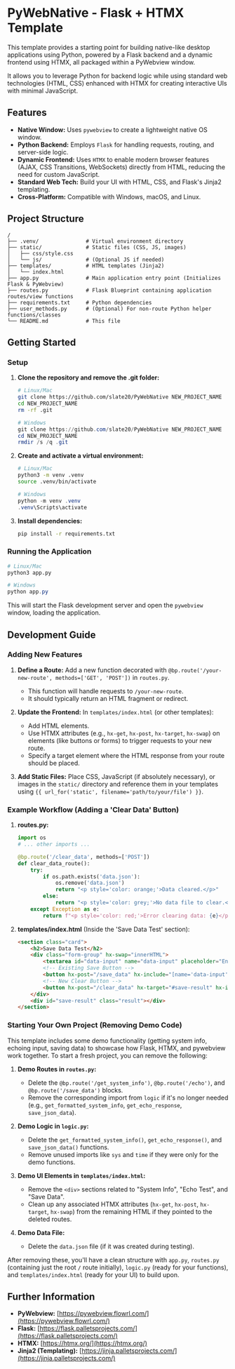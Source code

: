 # PyWebNative - Flask + HTMX Template

This template provides a starting point for building native-like desktop applications using Python, powered by a Flask backend and a dynamic frontend using HTMX, all packaged within a PyWebview window.

It allows you to leverage Python for backend logic while using standard web technologies (HTML, CSS) enhanced with HTMX for creating interactive UIs with minimal JavaScript.

## Features

*   **Native Window:** Uses `pywebview` to create a lightweight native OS window.
*   **Python Backend:** Employs `Flask` for handling requests, routing, and server-side logic.
*   **Dynamic Frontend:** Uses `HTMX` to enable modern browser features (AJAX, CSS Transitions, WebSockets) directly from HTML, reducing the need for custom JavaScript.
*   **Standard Web Tech:** Build your UI with HTML, CSS, and Flask's Jinja2 templating.
*   **Cross-Platform:** Compatible with Windows, macOS, and Linux.

## Project Structure

```
/
├── .venv/               # Virtual environment directory
├── static/              # Static files (CSS, JS, images)
│   ├── css/style.css
│   └── js/              # (Optional JS if needed)
├── templates/           # HTML templates (Jinja2)
│   └── index.html
├── app.py               # Main application entry point (Initializes Flask & PyWebview)
├── routes.py            # Flask Blueprint containing application routes/view functions
├── requirements.txt     # Python dependencies
├── user_methods.py      # (Optional) For non-route Python helper functions/classes
└── README.md            # This file
```

## Getting Started

### Setup

1.  **Clone the repository and remove the .git folder:**
    ```bash
    # Linux/Mac
    git clone https://github.com/slate20/PyWebNative NEW_PROJECT_NAME
    cd NEW_PROJECT_NAME
    rm -rf .git
    ```
    ```powershell
    # Windows
    git clone https://github.com/slate20/PyWebNative NEW_PROJECT_NAME
    cd NEW_PROJECT_NAME
    rmdir /s /q .git
    ```

2.  **Create and activate a virtual environment:**
    ```bash
    # Linux/Mac
    python3 -m venv .venv
    source .venv/bin/activate
    ```
    ```powershell
    # Windows
    python -m venv .venv
    .venv\Scripts\activate
    ```

3.  **Install dependencies:**
    ```bash
    pip install -r requirements.txt
    ```

### Running the Application

```bash
# Linux/Mac
python3 app.py
```
```powershell
# Windows
python app.py
```

This will start the Flask development server and open the `pywebview` window, loading the application.

## Development Guide

### Adding New Features

1.  **Define a Route:** Add a new function decorated with `@bp.route('/your-new-route', methods=['GET', 'POST'])` in `routes.py`.
    *   This function will handle requests to `/your-new-route`.
    *   It should typically return an HTML fragment or redirect.

2.  **Update the Frontend:** In `templates/index.html` (or other templates):
    *   Add HTML elements.
    *   Use HTMX attributes (e.g., `hx-get`, `hx-post`, `hx-target`, `hx-swap`) on elements (like buttons or forms) to trigger requests to your new route.
    *   Specify a target element where the HTML response from your route should be placed.

3.  **Add Static Files:** Place CSS, JavaScript (if absolutely necessary), or images in the `static/` directory and reference them in your templates using `{{ url_for('static', filename='path/to/your/file') }}`.

### Example Workflow (Adding a 'Clear Data' Button)

1.  **routes.py:**
    ```python
    import os
    # ... other imports ...

    @bp.route('/clear_data', methods=['POST'])
    def clear_data_route():
        try:
            if os.path.exists('data.json'):
                os.remove('data.json')
                return "<p style='color: orange;'>Data cleared.</p>"
            else:
                return "<p style='color: grey;'>No data file to clear.</p>"
        except Exception as e:
            return f"<p style='color: red;'>Error clearing data: {e}</p>"
    ```

2.  **templates/index.html** (Inside the 'Save Data Test' section):
    ```html
    <section class="card">
        <h2>Save Data Test</h2>
        <div class="form-group" hx-swap="innerHTML">
            <textarea id="data-input" name="data-input" placeholder="Enter JSON data to save..."></textarea>
            <!-- Existing Save Button -->
            <button hx-post="/save_data" hx-include="[name='data-input']" hx-target="#save-result" hx-indicator="#save-result">Save Data</button>
            <!-- New Clear Button -->
            <button hx-post="/clear_data" hx-target="#save-result" hx-indicator="#save-result">Clear Saved Data</button>
        </div>
        <div id="save-result" class="result"></div>
    </section>
    ```

### Starting Your Own Project (Removing Demo Code)

This template includes some demo functionality (getting system info, echoing input, saving data) to showcase how Flask, HTMX, and pywebview work together. To start a fresh project, you can remove the following:

1.  **Demo Routes in `routes.py`:**
    *   Delete the `@bp.route('/get_system_info')`, `@bp.route('/echo')`, and `@bp.route('/save_data')` blocks.
    *   Remove the corresponding import from `logic` if it's no longer needed (e.g., `get_formatted_system_info`, `get_echo_response`, `save_json_data`).

2.  **Demo Logic in `logic.py`:**
    *   Delete the `get_formatted_system_info()`, `get_echo_response()`, and `save_json_data()` functions.
    *   Remove unused imports like `sys` and `time` if they were only for the demo functions.

3.  **Demo UI Elements in `templates/index.html`:**
    *   Remove the `<div>` sections related to "System Info", "Echo Test", and "Save Data".
    *   Clean up any associated HTMX attributes (`hx-get`, `hx-post`, `hx-target`, `hx-swap`) from the remaining HTML if they pointed to the deleted routes.

4.  **Demo Data File:**
    *   Delete the `data.json` file (if it was created during testing).

After removing these, you'll have a clean structure with `app.py`, `routes.py` (containing just the root `/` route initially), `logic.py` (ready for your functions), and `templates/index.html` (ready for your UI) to build upon.

## Further Information

*   **PyWebview:** [https://pywebview.flowrl.com/](https://pywebview.flowrl.com/)
*   **Flask:** [https://flask.palletsprojects.com/](https://flask.palletsprojects.com/)
*   **HTMX:** [https://htmx.org/](https://htmx.org/)
*   **Jinja2 (Templating):** [https://jinja.palletsprojects.com/](https://jinja.palletsprojects.com/)
